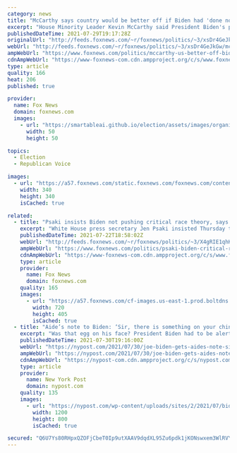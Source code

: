 ```yaml
---
category: news
title: "McCarthy says country would be better off if Biden had 'done nothing' since taking office"
excerpt: "House Minority Leader Kevin McCarthy said President Biden's policies have put the \"country in crisis\" and Americans would be better off if Biden had done absolutely \"nothing\" since taking office. "
publishedDateTime: 2021-07-29T19:17:28Z
originalUrl: "http://feeds.foxnews.com/~r/foxnews/politics/~3/xsDr4GeJkGw/mccarthy-us-better-off-biden-done-nothing-office"
webUrl: "http://feeds.foxnews.com/~r/foxnews/politics/~3/xsDr4GeJkGw/mccarthy-us-better-off-biden-done-nothing-office"
ampWebUrl: "https://www.foxnews.com/politics/mccarthy-us-better-off-biden-done-nothing-office.amp"
cdnAmpWebUrl: "https://www-foxnews-com.cdn.ampproject.org/c/s/www.foxnews.com/politics/mccarthy-us-better-off-biden-done-nothing-office.amp"
type: article
quality: 166
heat: 206
published: true

provider:
  name: Fox News
  domain: foxnews.com
  images:
    - url: "https://smartableai.github.io/election/assets/images/organizations/foxnews.com-50x50.jpg"
      width: 50
      height: 50

topics:
  - Election
  - Republican Voice

images:
  - url: "https://a57.foxnews.com/static.foxnews.com/foxnews.com/content/uploads/2021/04/340/340/Marisa-Schultz.jpg?ve=1&tl=1"
    width: 340
    height: 340
    isCached: true

related:
  - title: "Psaki insists Biden not pushing critical race theory, says curriculum left to local schools"
    excerpt: "White House press secretary Jen Psaki insisted Thursday that the Biden administration is not pushing critical race theory in schools after it promoted a radical activist group’s handbook in its official reopening guidance, which she said was in \"error.\""
    publishedDateTime: 2021-07-22T18:58:02Z
    webUrl: "http://feeds.foxnews.com/~r/foxnews/politics/~3/X4gRIE1qhK4/psaki-biden-critical-race-theory-curriculum-local-schools"
    ampWebUrl: "https://www.foxnews.com/politics/psaki-biden-critical-race-theory-curriculum-local-schools.amp"
    cdnAmpWebUrl: "https://www-foxnews-com.cdn.ampproject.org/c/s/www.foxnews.com/politics/psaki-biden-critical-race-theory-curriculum-local-schools.amp"
    type: article
    provider:
      name: Fox News
      domain: foxnews.com
    quality: 165
    images:
      - url: "https://a57.foxnews.com/cf-images.us-east-1.prod.boltdns.net/v1/static/694940094001/99373ae6-ea57-4fd2-a674-4e4db41aa345/cecf2f3a-1d7a-4aed-bd32-64d84797edad/1280x720/match/720/405/image.jpg?ve=1&tl=1"
        width: 720
        height: 405
        isCached: true
  - title: "Aide’s note to Biden: ‘Sir, there is something on your chin’"
    excerpt: "Was that egg on his face? President Biden had to be alerted to remove a speck of something from his chin during a virtual event being livestreamed from the White House on Friday. The meeting to"
    publishedDateTime: 2021-07-30T19:16:00Z
    webUrl: "https://nypost.com/2021/07/30/joe-biden-gets-aides-note-sir-there-is-something-on-your-chin/"
    ampWebUrl: "https://nypost.com/2021/07/30/joe-biden-gets-aides-note-sir-there-is-something-on-your-chin/amp/"
    cdnAmpWebUrl: "https://nypost-com.cdn.ampproject.org/c/s/nypost.com/2021/07/30/joe-biden-gets-aides-note-sir-there-is-something-on-your-chin/amp/"
    type: article
    provider:
      name: New York Post
      domain: nypost.com
    quality: 135
    images:
      - url: "https://nypost.com/wp-content/uploads/sites/2/2021/07/biden-0.jpg?quality=90&strip=all&w=1200"
        width: 1200
        height: 800
        isCached: true

secured: "Q6U7Ys80RHpxQZOFjCbeT0Ip9utXAAV9dqdXL95Zu6pdk1jKONswxem3WlRVYlMkq608uzHGEVUmdPp1q7URw015TPVmmcGqlt12kTi5FzHtIu6U3Ngnrf5Rr3ur5ux0fVS74dGpTARqX+5pHZMaOUUqkALeuaInKL0jko0LWeQd9pxPGEpR2xxMs9JHKIpvo8F7twH5BdOPPunSX8nOtiemw8JGzimIZ6OHqzGqHl2quo0FgQ5liegou6sdU6BeKTGWiY4oTdy3jE5I/YfKoH5vQ+zIuLlEUYDXfEbCmpFnR6slBSwel18TYl1tUNPGy0Cp63an9a/4KsrGoTQj75Yh6j0PNoylslSrKmMKJMw=;eNXqvt7nLC4hA8VoVXmEEw=="
---
```


